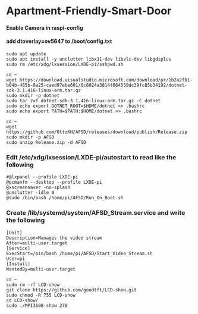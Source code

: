 # Apartment-Friendly-Smart-Door

#### Enable Camera in raspi-config
#### add dtoverlay=ov5647 to /boot/config.txt

```
sudo apt update
sudo apt install -y unclutter libx11-dev libvlc-dev libgdiplus
sudo rm /etc/xdg/lxsession/LXDE-pi/sshpwd.sh
```
```
cd ~
wget https://download.visualstudio.microsoft.com/download/pr/1b2a2fb1-b04b-485b-8a25-caed97ebe601/0c6024a3814f664558dc39fc85b34192/dotnet-sdk-3.1.416-linux-arm.tar.gz
sudo mkdir -p dotnet
sudo tar zxf dotnet-sdk-3.1.416-linux-arm.tar.gz -C dotnet
sudo echo export DOTNET_ROOT=$HOME/dotnet >> .bashrc
sudo echo export PATH=$PATH:$HOME/dotnet >> .bashrc
```
```
cd ~
wget https://github.com/OttoKH/AFSD/releases/download/publish/Release.zip
sudo mkdir -p AFSD
sudo unzip Release.zip -d AFSD
```
### Edit /etc/xdg/lxsession/LXDE-pi/autostart to read like the following
```
#@lxpanel --profile LXDE-pi
@pcmanfm --desktop --profile LXDE-pi
@xscreensaver -no-splash
@unclutter -idle 0
@sudo /bin/bash /home/pi/AFSD/Run_On_Boot.sh
```
### Create /lib/systemd/system/AFSD_Stream.service and write the following
```
[Unit]
Description=Manages the video stream
After=multi-user.target
[Service]
ExecStart=/bin/bash /home/pi/AFSD/Start_Video_Stream.sh
User=pi
[Install]
WantedBy=multi-user.target
```
```
cd ~
sudo rm -rf LCD-show
git clone https://github.com/goodtft/LCD-show.git
sudo chmod -R 755 LCD-show
cd LCD-show/
sudo ./MPI3508-show 270
```
